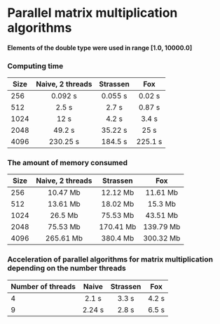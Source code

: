 # Parallel matrix multiplication algorithms
#### Elements of the double type were used in range [1.0, 10000.0]
### Computing time
| Size | Naive, 2 threads | Strassen | Fox |
|-|:-:|:-:|:-:|
| 256 | 0.092 s | 0.055 s | 0.02 s |
| 512 | 2.5 s | 2.7 s | 0.87 s |
| 1024 | 12 s | 4.2 s | 3.4 s |
| 2048 | 49.2 s | 35.22 s | 25 s |
| 4096 | 230.25 s | 184.5 s | 225.1 s |

### The amount of memory consumed
| Size | Naive, 2 threads | Strassen | Fox |
|-|:-:|:-:|:-:|
| 256 | 10.47 Mb | 12.12 Mb | 11.61 Mb |
| 512 | 13.61 Mb | 18.02 Mb |  15.3 Mb |
| 1024 | 26.5 Mb | 75.53 Mb | 43.51 Mb |
| 2048 | 75.53 Mb | 170.41 Mb | 139.79 Mb |
| 4096 | 265.61 Mb | 380.4 Mb | 300.32 Mb |

### Acceleration of parallel algorithms for matrix multiplication depending on the number threads
| Number of threads | Naive | Strassen | Fox |
|-|:-:|:-:|:-:|
| 4 | 2.1 s | 3.3 s | 4.2 s |
| 9 | 2.24 s | 2.8 s |  6.5 s |
